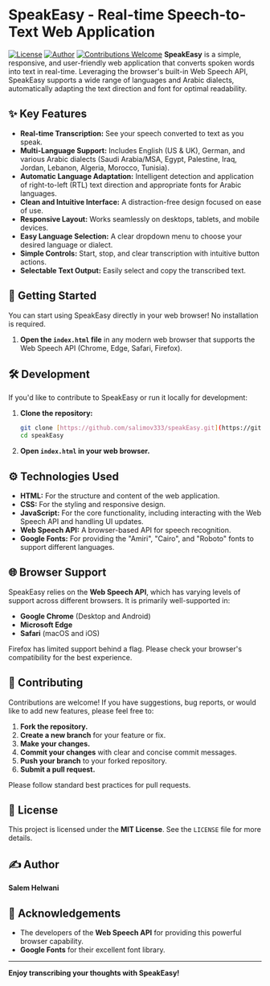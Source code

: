 # SpeakEasy - Real-time Speech-to-Text Web Application

[![License](https://img.shields.io/badge/License-MIT-yellow.svg)](https://opensource.org/licenses/MIT)
[![Author](https://img.shields.io/badge/Author-Salem%20Helwani-blue)](https://github.com/salimov333/) [![Contributions Welcome](https://img.shields.io/badge/Contributions-Welcome-brightgreen.svg)](https://github.com/salimov333/speakEasy/issues) **SpeakEasy** is a simple, responsive, and user-friendly web application that converts spoken words into text in real-time. Leveraging the browser's built-in Web Speech API, SpeakEasy supports a wide range of languages and Arabic dialects, automatically adapting the text direction and font for optimal readability.

## ✨ Key Features

- **Real-time Transcription:** See your speech converted to text as you speak.
- **Multi-Language Support:** Includes English (US & UK), German, and various Arabic dialects (Saudi Arabia/MSA, Egypt, Palestine, Iraq, Jordan, Lebanon, Algeria, Morocco, Tunisia).
- **Automatic Language Adaptation:** Intelligent detection and application of right-to-left (RTL) text direction and appropriate fonts for Arabic languages.
- **Clean and Intuitive Interface:** A distraction-free design focused on ease of use.
- **Responsive Layout:** Works seamlessly on desktops, tablets, and mobile devices.
- **Easy Language Selection:** A clear dropdown menu to choose your desired language or dialect.
- **Simple Controls:** Start, stop, and clear transcription with intuitive button actions.
- **Selectable Text Output:** Easily select and copy the transcribed text.

## 🚀 Getting Started

You can start using SpeakEasy directly in your web browser! No installation is required.

1.  **Open the `index.html` file** in any modern web browser that supports the Web Speech API (Chrome, Edge, Safari, Firefox).

## 🛠️ Development

If you'd like to contribute to SpeakEasy or run it locally for development:

1.  **Clone the repository:**

    ```bash
    git clone [https://github.com/salimov333/speakEasy.git](https://github.com/salimov333/speakEasy.git)
    cd speakEasy
    ```

2.  **Open `index.html` in your web browser.**

## ⚙️ Technologies Used

- **HTML:** For the structure and content of the web application.
- **CSS:** For the styling and responsive design.
- **JavaScript:** For the core functionality, including interacting with the Web Speech API and handling UI updates.
- **Web Speech API:** A browser-based API for speech recognition.
- **Google Fonts:** For providing the "Amiri", "Cairo", and "Roboto" fonts to support different languages.

## 🌐 Browser Support

SpeakEasy relies on the **Web Speech API**, which has varying levels of support across different browsers. It is primarily well-supported in:

- **Google Chrome** (Desktop and Android)
- **Microsoft Edge**
- **Safari** (macOS and iOS)

Firefox has limited support behind a flag. Please check your browser's compatibility for the best experience.

## 🤝 Contributing

Contributions are welcome! If you have suggestions, bug reports, or would like to add new features, please feel free to:

1.  **Fork the repository.**
2.  **Create a new branch** for your feature or fix.
3.  **Make your changes.**
4.  **Commit your changes** with clear and concise commit messages.
5.  **Push your branch** to your forked repository.
6.  **Submit a pull request.**

Please follow standard best practices for pull requests.

## 📜 License

This project is licensed under the **MIT License**. See the `LICENSE` file for more details.

## ✍️ Author

**Salem Helwani**

## 🙏 Acknowledgements

- The developers of the **Web Speech API** for providing this powerful browser capability.
- **Google Fonts** for their excellent font library.

---

**Enjoy transcribing your thoughts with SpeakEasy!**
